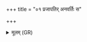 +++
title = "०१ प्रजापतिर् अनवर्तिः स"

+++
<details><summary>मूलम् (GR)</summary>

प्रजापतिर् अनवर्तिः  
स प्रजाभिर् अनवर्तिः ।  
स मानवर्तिर् अनवर्तिं कृणोतु ॥
</details>